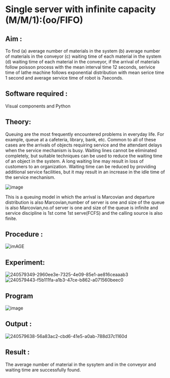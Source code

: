 # Single server with infinite capacity (M/M/1):(oo/FIFO)
## Aim :
To find (a) average number of materials in the system (b) average number of materials in the conveyor (c) waiting time of each material in the system (d) waiting time of each material in the conveyor, if the arrival  of materials follow poisson process with the mean interval time 12 seconds, serivice time of lathe machine follows exponential distribution with mean serice time 1 second and average service time of robot is 7seconds.

## Software required :
Visual components and Python

## Theory:
Queuing are the most frequently encountered problems in everyday life. For example, queue at a cafeteria, library, bank, etc. Common to all of these cases are the arrivals of objects requiring service and the attendant delays when the service mechanism is busy. Waiting lines cannot be eliminated completely, but suitable techniques can be used to reduce the waiting time of an object in the system. A long waiting line may result in loss of customers to an organization. Waiting time can be reduced by providing additional service facilities, but it may result in an increase in the idle time of the service mechanism.

![image](1.png)

This is a queuing model in which the arrival is Marcovian and departure distribution is also Marcovian,number of server is one and size of the queue is also Marcovian,no.of server is one and size of the queue is infinite and service discipline is 1st come 1st serve(FCFS) and the calling source is also finite.

## Procedure :

![imAGE](2.png)



## Experiment:
![240579349-2960ee3e-7325-4e09-85e1-ae816ceaaab3](https://github.com/Ibrahimovic07/Single-server-infinite-capacity---Markov-Model/assets/109091628/01bc12f1-8fad-41c8-b430-c1f9d30db041)
![240579443-f5b111fa-a1b3-47ce-b862-a071560beec0](https://github.com/Ibrahimovic07/Single-server-infinite-capacity---Markov-Model/assets/109091628/b0101445-a8cf-45c8-b69f-6b3262519565)



 
## Program
![image](https://github.com/ramjan1729/Single-server-infinite-capacity---Markov-Model/assets/103921593/5f1fd58d-5929-4c51-89ea-4cef009e5bad)

## Output :
![240579638-56a83ac2-cbd6-41e5-a0ab-788d37c1160d](https://github.com/Ibrahimovic07/Single-server-infinite-capacity---Markov-Model/assets/109091628/5b393cc7-b936-418b-b840-5dc32c691193)

## Result :
The average number of material in the sysytem and in the conveyor and waiting time are successfully found.

